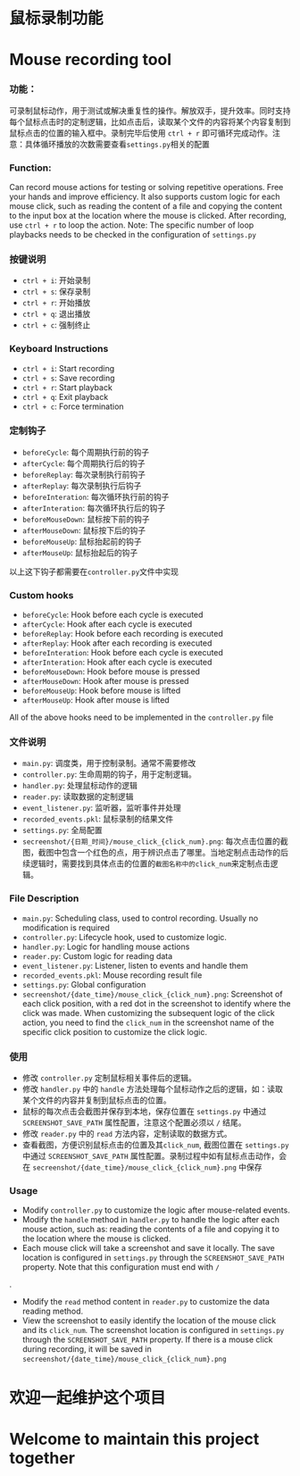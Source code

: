 # 鼠标录制功能
# Mouse recording tool

### 功能：
可录制鼠标动作，用于测试或解决重复性的操作。解放双手，提升效率。同时支持每个鼠标点击时的定制逻辑，比如点击后，读取某个文件的内容将某个内容复制到鼠标点击的位置的输入框中。录制完毕后使用 `ctrl + r` 即可循环完成动作。注意：具体循环播放的次数需要查看`settings.py`相关的配置

### Function:
Can record mouse actions for testing or solving repetitive operations. Free your hands and improve efficiency. It also supports custom logic for each mouse click, such as reading the content of a file and copying the content to the input box at the location where the mouse is clicked. After recording, use `ctrl + r` to loop the action. Note: The specific number of loop playbacks needs to be checked in the configuration of `settings.py`

### 按键说明
- `ctrl + i`: 开始录制
- `ctrl + s`: 保存录制
- `ctrl + r`: 开始播放
- `ctrl + q`: 退出播放
- `ctrl + c`: 强制终止

### Keyboard Instructions
- `ctrl + i`: Start recording
- `ctrl + s`: Save recording
- `ctrl + r`: Start playback
- `ctrl + q`: Exit playback
- `ctrl + c`: Force termination

### 定制钩子
* `beforeCycle`: 每个周期执行前的钩子
* `afterCycle`: 每个周期执行后的钩子
* `beforeReplay`: 每次录制执行前钩子
* `afterReplay`: 每次录制执行后钩子
* `beforeInteration`: 每次循环执行前的钩子
* `afterInteration`: 每次循环执行后的钩子
* `beforeMouseDown`: 鼠标按下前的钩子
* `afterMouseDown`: 鼠标按下后的钩子
* `beforeMouseUp`: 鼠标抬起前的钩子
* `afterMouseUp`: 鼠标抬起后的钩子

以上这下钩子都需要在`controller.py`文件中实现

### Custom hooks
* `beforeCycle`: Hook before each cycle is executed
* `afterCycle`: Hook after each cycle is executed
* `beforeReplay`: Hook before each recording is executed
* `afterReplay`: Hook after each recording is executed
* `beforeInteration`: Hook before each cycle is executed
* `afterInteration`: Hook after each cycle is executed
* `beforeMouseDown`: Hook before mouse is pressed
* `afterMouseDown`: Hook after mouse is pressed
* `beforeMouseUp`: Hook before mouse is lifted
* `afterMouseUp`: Hook after mouse is lifted

All of the above hooks need to be implemented in the `controller.py` file

### 文件说明
- `main.py`: 调度类，用于控制录制。通常不需要修改
- `controller.py`: 生命周期的钩子，用于定制逻辑。
- `handler.py`: 处理鼠标动作的逻辑
- `reader.py`: 读取数据的定制逻辑
- `event_listener.py`: 监听器，监听事件并处理
- `recorded_events.pkl`: 鼠标录制的结果文件
- `settings.py`: 全局配置
- `secreenshot/{日期_时间}/mouse_click_{click_num}.png`: 每次点击位置的截图，截图中包含一个红色的点，用于辨识点击了哪里。当地定制点击动作的后续逻辑时，需要找到具体点击的位置的`截图名称中的click_num`来定制点击逻辑。

### File Description
- `main.py`: Scheduling class, used to control recording. Usually no modification is required
- `controller.py`: Lifecycle hook, used to customize logic.
- `handler.py`: Logic for handling mouse actions
- `reader.py`: Custom logic for reading data
- `event_listener.py`: Listener, listen to events and handle them
- `recorded_events.pkl`: Mouse recording result file
- `settings.py`: Global configuration
- `secreenshot/{date_time}/mouse_click_{click_num}.png`: Screenshot of each click position, with a red dot in the screenshot to identify where the click was made. When customizing the subsequent logic of the click action, you need to find the `click_num` in the screenshot name of the specific click position to customize the click logic.

### 使用
- 修改 `controller.py` 定制鼠标相关事件后的逻辑。
- 修改 `handler.py` 中的 `handle` 方法处理每个鼠标动作之后的逻辑，如：读取某个文件的内容并复制到鼠标点击的位置。
- 鼠标的每次点击会截图并保存到本地，保存位置在 `settings.py` 中通过 `SCREENSHOT_SAVE_PATH` 属性配置，注意这个配置必须以 `/`
 结尾。
- 修改 `reader.py` 中的 `read` 方法内容，定制读取的数据方式。
- 查看截图，方便识别鼠标点击的位置及其`click_num`, 截图位置在 `settings.py` 中通过 `SCREENSHOT_SAVE_PATH` 属性配置。录制过程中如有鼠标点击动作，会在 `secreenshot/{date_time}/mouse_click_{click_num}.png` 中保存

### Usage
- Modify `controller.py` to customize the logic after mouse-related events.
- Modify the `handle` method in `handler.py` to handle the logic after each mouse action, such as: reading the contents of a file and copying it to the location where the mouse is clicked.
- Each mouse click will take a screenshot and save it locally. The save location is configured in `settings.py` through the `SCREENSHOT_SAVE_PATH` property. Note that this configuration must end with `/`

.
- Modify the `read` method content in `reader.py` to customize the data reading method.
- View the screenshot to easily identify the location of the mouse click and its `click_num`. The screenshot location is configured in `settings.py` through the `SCREENSHOT_SAVE_PATH` property. If there is a mouse click during recording, it will be saved in `secreenshot/{date_time}/mouse_click_{click_num}.png`



# 欢迎一起维护这个项目
# Welcome to maintain this project together